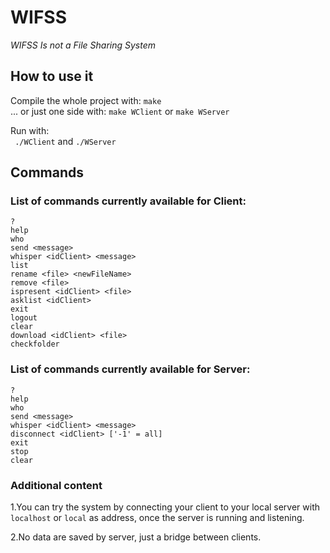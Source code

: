 # WIFSS
_WIFSS Is not a File Sharing System_  

## How to use it  

Compile the whole project with: `make`  
... or just one side with: `make WClient` or `make WServer`  

Run with:  
` ./WClient`  and `./WServer`  

## Commands  

### List of commands currently available for Client:  

`?`  
`help`  
`who`  
`send <message>`  
`whisper <idClient> <message>`  
`list`  
`rename <file> <newFileName>`  
`remove <file>`  
`ispresent <idClient> <file>`  
`asklist <idClient>`  
`exit`  
`logout`  
`clear`  
`download <idClient> <file>`  
`checkfolder`  

### List of commands currently available for Server:  

`?`  
`help`  
`who`  
`send <message>`  
`whisper <idClient> <message>`  
`disconnect <idClient> ['-1' = all]`  
`exit`  
`stop`  
`clear`  

### Additional content  

1.You can try the system by connecting your client to your local server with `localhost` or `local` as address, once the server is running and listening.  

2.No data are saved by server, just a bridge between clients.
